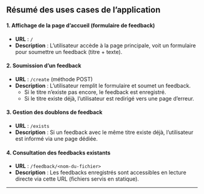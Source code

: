 ## Résumé des uses cases de l’application

#### 1. Affichage de la page d’accueil (formulaire de feedback)

- **URL** : `/`
- **Description** :
  L’utilisateur accède à la page principale, voit un formulaire pour soumettre un feedback (titre + texte).


#### 2. Soumission d’un feedback

- **URL** : `/create` (méthode POST)
- **Description** :
  L’utilisateur remplit le formulaire et soumet un feedback.
    - Si le titre n’existe pas encore, le feedback est enregistré.
    - Si le titre existe déjà, l’utilisateur est redirigé vers une page d’erreur.


#### 3. Gestion des doublons de feedback

- **URL** : `/exists`
- **Description** :
  Si un feedback avec le même titre existe déjà, l’utilisateur est informé via une page dédiée.


#### 4. Consultation des feedbacks existants

- **URL** : `/feedback/<nom-du-fichier>`
- **Description** :
  Les feedbacks enregistrés sont accessibles en lecture directe via cette URL (fichiers servis en statique).

---
